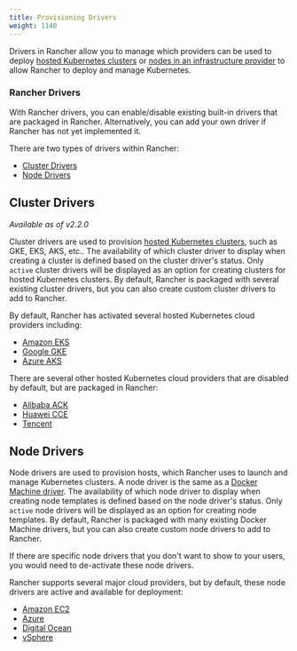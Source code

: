 ```yaml
---
title: Provisioning Drivers
weight: 1140
---
```


Drivers in Rancher allow you to manage which providers can be used to deploy [hosted Kubernetes clusters]({{<baseurl>}}/rancher/latest/en/cluster-provisioning/hosted-kubernetes-clusters/) or [nodes in an infrastructure provider]({{<baseurl>}}/rancher/latest/en/cluster-provisioning/rke-clusters/node-pools/) to allow Rancher to deploy and manage Kubernetes.

###  Rancher Drivers

With Rancher drivers, you can enable/disable existing built-in drivers that are packaged in Rancher. Alternatively, you can add your own driver if Rancher has not yet implemented it.

There are two types of drivers within Rancher:

* [Cluster Drivers](#cluster-drivers)
* [Node Drivers](#node-drivers)

## Cluster Drivers   

_Available as of v2.2.0_

Cluster drivers are used to provision [hosted Kubernetes clusters]({{<baseurl>}}/rancher/latest/en/cluster-provisioning/hosted-kubernetes-clusters/), such as GKE, EKS, AKS, etc.. The availability of which cluster driver to display when creating a cluster is defined based on the cluster driver's status. Only `active` cluster drivers will be displayed as an option for creating clusters for hosted Kubernetes clusters. By default, Rancher is packaged with several existing cluster drivers, but you can also create custom cluster drivers to add to Rancher.

By default, Rancher has activated several hosted Kubernetes cloud providers including:

*  [Amazon EKS]({{<baseurl>}}/rancher/latest/en/cluster-provisioning/hosted-kubernetes-clusters/eks/)
*  [Google GKE]({{<baseurl>}}/rancher/latest/en/cluster-provisioning/hosted-kubernetes-clusters/gke/)
*  [Azure AKS]({{<baseurl>}}/rancher/latest/en/cluster-provisioning/hosted-kubernetes-clusters/aks/)

There are several other hosted Kubernetes cloud providers that are disabled by default, but are packaged in Rancher:

* [Alibaba ACK]({{<baseurl>}}/rancher/latest/en/cluster-provisioning/hosted-kubernetes-clusters/ack/)
* [Huawei CCE]({{<baseurl>}}/rancher/latest/en/cluster-provisioning/hosted-kubernetes-clusters/cce/)
* [Tencent]({{<baseurl>}}/rancher/latest/en/cluster-provisioning/hosted-kubernetes-clusters/tke/)

## Node Drivers

Node drivers are used to provision hosts, which Rancher uses to launch and manage Kubernetes clusters. A node driver is the same as a [Docker Machine driver](https://docs.docker.com/machine/drivers/). The availability of which node driver to display when creating node templates is defined based on the node driver's status. Only `active` node drivers will be displayed as an option for creating node templates. By default, Rancher is packaged with many existing Docker Machine drivers, but you can also create custom node drivers to add to Rancher.

If there are specific node drivers that you don't want to show to your users, you would need to de-activate these node drivers.

Rancher supports several major cloud providers, but by default, these node drivers are active and available for deployment:

*   [Amazon EC2]({{<baseurl>}}/rancher/latest/en/cluster-provisioning/rke-clusters/node-pools/ec2/)
*   [Azure]({{<baseurl>}}/rancher/latest/en/cluster-provisioning/rke-clusters/node-pools/azure/)
*   [Digital Ocean]({{<baseurl>}}/rancher/latest/en/cluster-provisioning/rke-clusters/node-pools/digital-ocean/)
*   [vSphere]({{<baseurl>}}/rancher/latest/en/cluster-provisioning/rke-clusters/node-pools/vsphere/)
